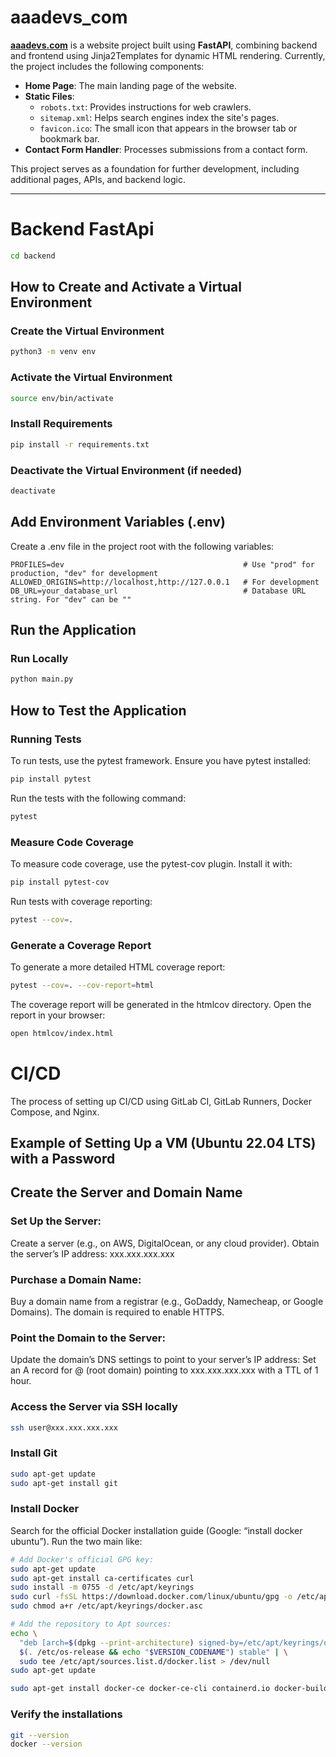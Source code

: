 # aaadevs_com

<a href="https://aaadevs.com" target="_blank"><strong>aaadevs.com</strong></a> is a website project built using **FastAPI**, combining backend and frontend using Jinja2Templates for dynamic HTML rendering. Currently, the project includes the following components:

- **Home Page**: The main landing page of the website.
- **Static Files**:
  - `robots.txt`: Provides instructions for web crawlers.
  - `sitemap.xml`: Helps search engines index the site's pages.
  - `favicon.ico`: The small icon that appears in the browser tab or bookmark bar.
- **Contact Form Handler**: Processes submissions from a contact form.

This project serves as a foundation for further development, including additional pages, APIs, and backend logic.

---

# Backend FastApi

```bash
cd backend
```

## How to Create and Activate a Virtual Environment

### Create the Virtual Environment

```bash
python3 -m venv env
```

### Activate the Virtual Environment

```bash
source env/bin/activate
```

### Install Requirements

```bash
pip install -r requirements.txt
```

### Deactivate the Virtual Environment (if needed)

```bash
deactivate
```

## Add Environment Variables (.env)

Create a .env file in the project root with the following variables:

```env
PROFILES=dev                                        # Use "prod" for production, "dev" for development
ALLOWED_ORIGINS=http://localhost,http://127.0.0.1   # For development
DB_URL=your_database_url                            # Database URL string. For "dev" can be ""
```

## Run the Application

### Run Locally

```bash
python main.py
```

## How to Test the Application

### Running Tests

To run tests, use the pytest framework. Ensure you have pytest installed:

```bash
pip install pytest
```

Run the tests with the following command:

```bash
pytest
```

### Measure Code Coverage

To measure code coverage, use the pytest-cov plugin. Install it with:

```bash
pip install pytest-cov
```

Run tests with coverage reporting:

```bash
pytest --cov=.
```

### Generate a Coverage Report

To generate a more detailed HTML coverage report:

```bash
pytest --cov=. --cov-report=html
```

The coverage report will be generated in the htmlcov directory. Open the report in your browser:

```bash
open htmlcov/index.html
```

# CI/CD

The process of setting up CI/CD using GitLab CI, GitLab Runners, Docker Compose, and Nginx.

## Example of Setting Up a VM (Ubuntu 22.04 LTS) with a Password

## Create the Server and Domain Name

### Set Up the Server:

Create a server (e.g., on AWS, DigitalOcean, or any cloud provider).
Obtain the server’s IP address: xxx.xxx.xxx.xxx

### Purchase a Domain Name:

Buy a domain name from a registrar (e.g., GoDaddy, Namecheap, or Google Domains).
The domain is required to enable HTTPS.

### Point the Domain to the Server:

Update the domain’s DNS settings to point to your server’s IP address:
Set an A record for @ (root domain) pointing to xxx.xxx.xxx.xxx with a TTL of 1 hour.

### Access the Server via SSH locally

```bash
ssh user@xxx.xxx.xxx.xxx
```

### Install Git

```bash
sudo apt-get update
sudo apt-get install git
```

### Install Docker

Search for the official Docker installation guide (Google: “install docker ubuntu”).
Run the two main like:

```bash
# Add Docker's official GPG key:
sudo apt-get update
sudo apt-get install ca-certificates curl
sudo install -m 0755 -d /etc/apt/keyrings
sudo curl -fsSL https://download.docker.com/linux/ubuntu/gpg -o /etc/apt/keyrings/docker.asc
sudo chmod a+r /etc/apt/keyrings/docker.asc

# Add the repository to Apt sources:
echo \
  "deb [arch=$(dpkg --print-architecture) signed-by=/etc/apt/keyrings/docker.asc] https://download.docker.com/linux/ubuntu \
  $(. /etc/os-release && echo "$VERSION_CODENAME") stable" | \
  sudo tee /etc/apt/sources.list.d/docker.list > /dev/null
sudo apt-get update
```

```bash
sudo apt-get install docker-ce docker-ce-cli containerd.io docker-buildx-plugin docker-compose-plugin
```

### Verify the installations

```bash
git --version
docker --version
```
